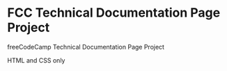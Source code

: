 <h1>FCC Technical Documentation Page Project</h1>

freeCodeCamp Technical Documentation Page Project

HTML and CSS only

